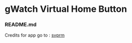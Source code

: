 # gWatch Virtual Home Button

### README.md

Credits for app go to : [svprm](https://forum.xda-developers.com/g-watch/themes-apps/app-virtual-home-button-android-wear-2-0-t3678426)

